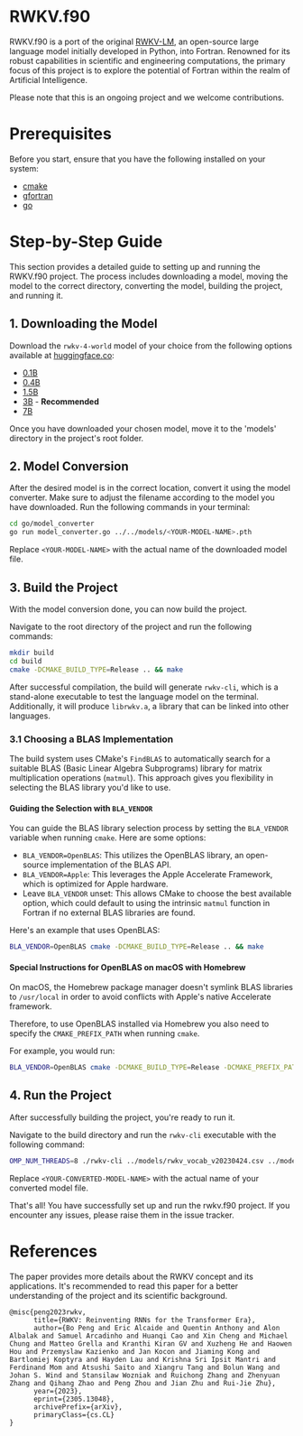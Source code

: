 # RWKV.f90

RWKV.f90 is a port of the original [RWKV-LM](https://github.com/BlinkDL/RWKV-LM), an open-source large language model initially developed in Python, into Fortran. Renowned for its robust capabilities in scientific and engineering computations, the primary focus of this project is to explore the potential of Fortran within the realm of Artificial Intelligence.

Please note that this is an ongoing project and we welcome contributions.

# Prerequisites
Before you start, ensure that you have the following installed on your system:

- [cmake](https://cmake.org/download/)
- [gfortran](https://gcc.gnu.org/wiki/GFortranBinaries)
- [go](https://golang.org/dl/)

# Step-by-Step Guide

This section provides a detailed guide to setting up and running the RWKV.f90 project. The process includes downloading a model, moving the model to the correct directory, converting the model, building the project, and running it.

## 1. Downloading the Model

Download the `rwkv-4-world` model of your choice from the following options available at [huggingface.co](https://huggingface.co/BlinkDL/rwkv-4-world/tree/main):

- [0.1B](https://huggingface.co/BlinkDL/rwkv-4-world/resolve/main/RWKV-4-World-0.1B-v1-20230520-ctx4096.pth)
- [0.4B](https://huggingface.co/BlinkDL/rwkv-4-world/resolve/main/RWKV-4-World-0.4B-v1-20230529-ctx4096.pth)
- [1.5B](https://huggingface.co/BlinkDL/rwkv-4-world/resolve/main/RWKV-4-World-1.5B-v1-fixed-20230612-ctx4096.pth)
- [3B](https://huggingface.co/BlinkDL/rwkv-4-world/resolve/main/RWKV-4-World-3B-v1-20230619-ctx4096.pth) - **Recommended**
- [7B](https://huggingface.co/BlinkDL/rwkv-4-world/resolve/main/RWKV-4-World-7B-v1-20230626-ctx4096.pth)
  
Once you have downloaded your chosen model, move it to the 'models' directory in the project's root folder.

## 2. Model Conversion 

After the desired model is in the correct location, convert it using the model converter. Make sure to adjust the filename according to the model you have downloaded. Run the following commands in your terminal:

```bash
cd go/model_converter
go run model_converter.go ../../models/<YOUR-MODEL-NAME>.pth
```

Replace `<YOUR-MODEL-NAME>` with the actual name of the downloaded model file.

## 3. Build the Project

With the model conversion done, you can now build the project. 

Navigate to the root directory of the project and run the following commands:

```bash
mkdir build
cd build
cmake -DCMAKE_BUILD_TYPE=Release .. && make
```

After successful compilation, the build will generate `rwkv-cli`, which is a stand-alone executable to test the language model on the terminal. Additionally, it will produce `librwkv.a`, a library that can be linked into other languages.

### 3.1 Choosing a BLAS Implementation

The build system uses CMake's `FindBLAS` to automatically search for a suitable BLAS (Basic Linear Algebra Subprograms) library for matrix multiplication operations (`matmul`). This approach gives you flexibility in selecting the BLAS library you'd like to use.

#### Guiding the Selection with `BLA_VENDOR`

You can guide the BLAS library selection process by setting the `BLA_VENDOR` variable when running `cmake`. Here are some options:

- `BLA_VENDOR=OpenBLAS`: This utilizes the OpenBLAS library, an open-source implementation of the BLAS API.
- `BLA_VENDOR=Apple`: This leverages the Apple Accelerate Framework, which is optimized for Apple hardware.
- Leave `BLA_VENDOR` unset: This allows CMake to choose the best available option, which could default to using the intrinsic `matmul` function in Fortran if no external BLAS libraries are found.

Here's an example that uses OpenBLAS:

```bash
BLA_VENDOR=OpenBLAS cmake -DCMAKE_BUILD_TYPE=Release .. && make
```

#### Special Instructions for OpenBLAS on macOS with Homebrew

On macOS, the Homebrew package manager doesn't symlink BLAS libraries to `/usr/local` in order to avoid conflicts with Apple's native Accelerate framework. 

Therefore, to use OpenBLAS installed via Homebrew you also need to specify the `CMAKE_PREFIX_PATH` when running `cmake`.

For example, you would run:

```bash
BLA_VENDOR=OpenBLAS cmake -DCMAKE_BUILD_TYPE=Release -DCMAKE_PREFIX_PATH="/opt/homebrew/opt/openblas/lib" .. && make
```

## 4. Run the Project

After successfully building the project, you're ready to run it. 

Navigate to the build directory and run the `rwkv-cli` executable with the following command:

```bash
OMP_NUM_THREADS=8 ./rwkv-cli ../models/rwkv_vocab_v20230424.csv ../models/<YOUR-CONVERTED-MODEL-NAME> 2> >(while read line; do echo -e "\e[01;31m$line\e[0m" >&2; done) 
```

Replace `<YOUR-CONVERTED-MODEL-NAME>` with the actual name of your converted model file.

That's all! You have successfully set up and run the rwkv.f90 project. If you encounter any issues, please raise them in the issue tracker.

# References

The paper provides more details about the RWKV concept and its applications. It's recommended to read this paper for a better understanding of the project and its scientific background.

```console
@misc{peng2023rwkv,
      title={RWKV: Reinventing RNNs for the Transformer Era}, 
      author={Bo Peng and Eric Alcaide and Quentin Anthony and Alon Albalak and Samuel Arcadinho and Huanqi Cao and Xin Cheng and Michael Chung and Matteo Grella and Kranthi Kiran GV and Xuzheng He and Haowen Hou and Przemyslaw Kazienko and Jan Kocon and Jiaming Kong and Bartlomiej Koptyra and Hayden Lau and Krishna Sri Ipsit Mantri and Ferdinand Mom and Atsushi Saito and Xiangru Tang and Bolun Wang and Johan S. Wind and Stansilaw Wozniak and Ruichong Zhang and Zhenyuan Zhang and Qihang Zhao and Peng Zhou and Jian Zhu and Rui-Jie Zhu},
      year={2023},
      eprint={2305.13048},
      archivePrefix={arXiv},
      primaryClass={cs.CL}
}
```
